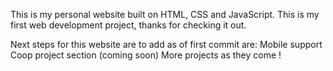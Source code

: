 This is my personal website built on HTML, CSS and JavaScript.
This is my first web development project, thanks for checking it out.

Next steps for this website are to add as of first commit are:
Mobile support
Coop project section (coming soon)
More projects as they come !


